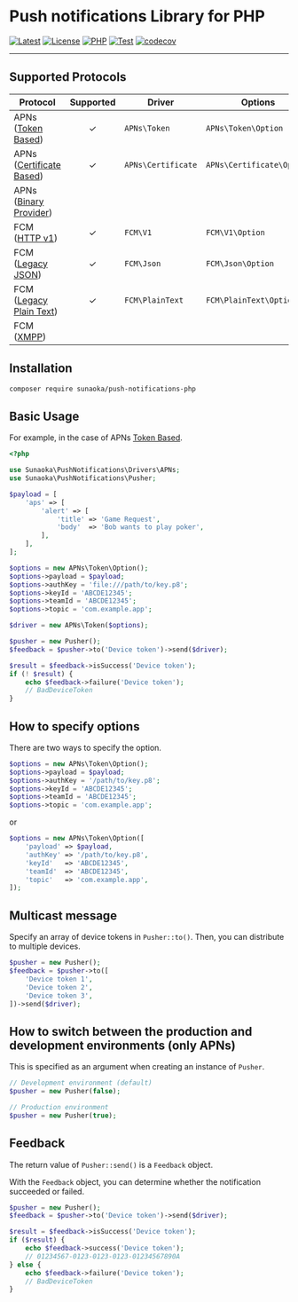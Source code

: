 # Push notifications Library for PHP

[![Latest](https://poser.pugx.org/sunaoka/push-notifications-php/v)](https://packagist.org/packages/sunaoka/push-notifications-php)
[![License](https://poser.pugx.org/sunaoka/push-notifications-php/license)](https://packagist.org/packages/sunaoka/push-notifications-php)
[![PHP](https://img.shields.io/packagist/php-v/sunaoka/push-notifications-php)](composer.json)
[![Test](https://github.com/sunaoka/push-notifications-php/actions/workflows/test.yml/badge.svg)](https://github.com/sunaoka/push-notifications-php/actions/workflows/test.yml)
[![codecov](https://codecov.io/gh/sunaoka/push-notifications-php/branch/develop/graph/badge.svg)](https://codecov.io/gh/sunaoka/push-notifications-php)

---

## Supported Protocols

| Protocol                   | Supported | Driver             | Options                   |
| -------------------------- | :-------: | ------------------ | ------------------------- |
| APNs ([Token Based])       |  &check;  | `APNs\Token`       | `APNs\Token\Option`       |
| APNs ([Certificate Based]) |  &check;  | `APNs\Certificate` | `APNs\Certificate\Option` |
| APNs ([Binary Provider])   |           |                    |                           |
| FCM ([HTTP v1])            |  &check;  | `FCM\V1`           | `FCM\V1\Option`           |
| FCM ([Legacy JSON])        |  &check;  | `FCM\Json`         | `FCM\Json\Option`         |
| FCM ([Legacy Plain Text])  |  &check;  | `FCM\PlainText`    | `FCM\PlainText\Option`    |
| FCM ([XMPP])               |           |                    |                           |

## Installation

```bash
composer require sunaoka/push-notifications-php
```

## Basic Usage

For example, in the case of APNs [Token Based].

```php
<?php

use Sunaoka\PushNotifications\Drivers\APNs;
use Sunaoka\PushNotifications\Pusher;

$payload = [
    'aps' => [
        'alert' => [
            'title' => 'Game Request',
            'body'  => 'Bob wants to play poker',
        ],
    ],
];

$options = new APNs\Token\Option();
$options->payload = $payload;
$options->authKey = 'file:///path/to/key.p8';
$options->keyId = 'ABCDE12345';
$options->teamId = 'ABCDE12345';
$options->topic = 'com.example.app';

$driver = new APNs\Token($options);

$pusher = new Pusher();
$feedback = $pusher->to('Device token')->send($driver);

$result = $feedback->isSuccess('Device token');
if (! $result) {
    echo $feedback->failure('Device token');
    // BadDeviceToken
}
```

## How to specify options

There are two ways to specify the option.

```php
$options = new APNs\Token\Option();
$options->payload = $payload;
$options->authKey = '/path/to/key.p8';
$options->keyId = 'ABCDE12345';
$options->teamId = 'ABCDE12345';
$options->topic = 'com.example.app';
```

or

```php
$options = new APNs\Token\Option([
    'payload' => $payload,
    'authKey' => '/path/to/key.p8',
    'keyId'   => 'ABCDE12345',
    'teamId'  => 'ABCDE12345',
    'topic'   => 'com.example.app',
]);
```

## Multicast message

Specify an array of device tokens in `Pusher::to()`.
Then, you can distribute to multiple devices.

```php
$pusher = new Pusher();
$feedback = $pusher->to([
    'Device token 1',
    'Device token 2',
    'Device token 3',
])->send($driver);
```

## How to switch between the production and development environments (only APNs)

This is specified as an argument when creating an instance of `Pusher`.

```php
// Development environment (default)
$pusher = new Pusher(false);
```

```php
// Production environment
$pusher = new Pusher(true);
```

## Feedback

The return value of `Pusher::send()` is a `Feedback` object.

With the `Feedback` object, you can determine whether the notification succeeded or failed.

```php
$pusher = new Pusher();
$feedback = $pusher->to('Device token')->send($driver);

$result = $feedback->isSuccess('Device token');
if ($result) {
    echo $feedback->success('Device token');
    // 01234567-0123-0123-0123-01234567890A
} else {
    echo $feedback->failure('Device token');
    // BadDeviceToken
}
```

[Token Based]: https://developer.apple.com/documentation/usernotifications/setting_up_a_remote_notification_server/establishing_a_token-based_connection_to_apns
[Certificate Based]: https://developer.apple.com/documentation/usernotifications/setting_up_a_remote_notification_server/establishing_a_certificate-based_connection_to_apns
[Binary Provider]: https://developer.apple.com/library/archive/documentation/NetworkingInternet/Conceptual/RemoteNotificationsPG/BinaryProviderAPI.html
[HTTP v1]: https://firebase.google.com/docs/reference/fcm/rest/v1/projects.messages/send
[Legacy JSON]: https://firebase.google.com/docs/cloud-messaging/http-server-ref#downstream-http-messages-json
[Legacy Plain Text]: https://firebase.google.com/docs/cloud-messaging/http-server-ref#downstream-http-messages-plain-text
[XMPP]: https://firebase.google.com/docs/cloud-messaging/xmpp-server-ref

